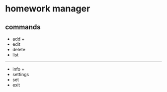 # **h**ome**w**ork **man**ager

## commands

-   add +
-   edit
-   delete
-   list

---

-   info +
-   settings
-   set
-   exit
